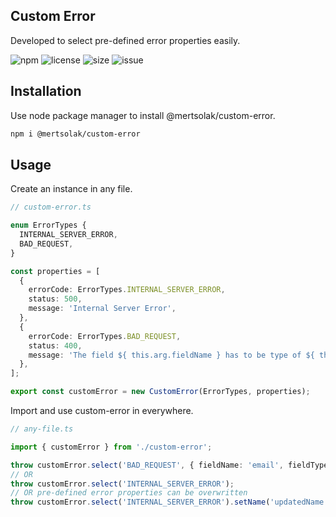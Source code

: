 ## Custom Error

Developed to select pre-defined error properties easily.

![npm](https://img.shields.io/npm/v/@mertsolak/custom-error)
![license](https://img.shields.io/npm/l/@mertsolak/custom-error)
![size](https://img.shields.io/bundlephobia/min/@mertsolak/custom-error)
![issue](https://img.shields.io/github/issues/mert-solak/custom-error)

## Installation

Use node package manager to install @mertsolak/custom-error.

```bash
npm i @mertsolak/custom-error
```

## Usage

Create an instance in any file.

```typescript
// custom-error.ts

enum ErrorTypes {
  INTERNAL_SERVER_ERROR,
  BAD_REQUEST,
}

const properties = [
  {
    errorCode: ErrorTypes.INTERNAL_SERVER_ERROR,
    status: 500,
    message: 'Internal Server Error',
  },
  {
    errorCode: ErrorTypes.BAD_REQUEST,
    status: 400,
    message: 'The field ${ this.arg.fieldName } has to be type of ${ this.arg.fieldType }',
  },
];

export const customError = new CustomError(ErrorTypes, properties);
```

Import and use custom-error in everywhere.

```typescript
// any-file.ts

import { customError } from './custom-error';

throw customError.select('BAD_REQUEST', { fieldName: 'email', fieldType: 'string' });
// OR
throw customError.select('INTERNAL_SERVER_ERROR');
// OR pre-defined error properties can be overwritten
throw customError.select('INTERNAL_SERVER_ERROR').setName('updatedName').setStatus(404);
```
